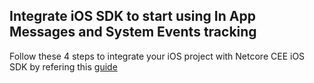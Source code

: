 ## Integrate iOS SDK to start using In App Messages and System Events tracking

Follow these 4 steps to integrate your iOS project with Netcore CEE iOS SDK by refering this <a href="https://cedocs.netcorecloud.com/docs/ios-new-sdk-integration" target="_blank">guide</a>